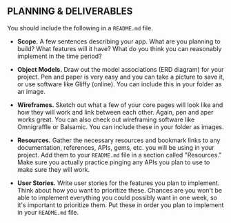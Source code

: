 ## PLANNING & DELIVERABLES

You should include the following in a `README.md` file.

* **Scope.** A few sentences describing your app. What are you planning to build? What features will it have? What do you think you can reasonably implement in the time period?

* **Object Models.** Draw out the model associations (ERD diagram) for your project.  Pen and paper is very easy and you can take a picture to save it, or use software like Gliffy (online). You can include this in your folder as an image.

* **Wireframes.** Sketch out what a few of your core pages will look like and how they will work and link between each other. Again, pen and aper works great. You can also check out wireframing software like Omnigraffle or Balsamic. You can include these in your folder as images.

* **Resources.** Gather the necessary resources and bookmark links to any documentation, references, APIs, gems, etc. you will be using in your project.  Add them to your `README.md` file in a section called "Resources." Make sure you actually practice pinging any APIs you plan to use to make sure they will work.

* **User Stories.** Write user stories for the features you plan to implement. Think about how you want to prioritize these. Chances are you won't be able to implement everything you could possibly want in one week, so it's important to prioritize them. Put these in order you plan to implement in your `README.md` file.
